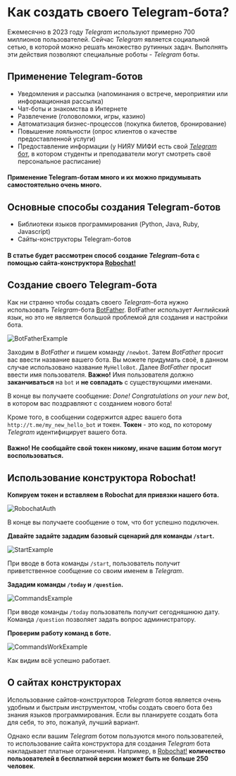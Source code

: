 # Как создать своего Telegram-бота?

Ежемесячно в 2023 году _Telegram_ используют примерно 700 миллионов пользователей. Сейчас _Telegram_ является социальной сетью, в которой можно решать множество рутинных задач. 
Выполнять эти действия позволяют специальные роботы - _Telegram_ боты.  

## Применение Telegram-ботов 

- Уведомления и рассылка (напоминания о встрече, мероприятии или информационная рассылка) 
- Чат-боты и знакомства в Интернете
- Развлечение (головоломки, игры, казино) 
- Автоматизация бизнес-процессов (покупка билетов, бронирование) 
- Повышение лояльности (опрос клиентов о качестве предоставленной услуги)
- Предоставление информации (у НИЯУ МИФИ есть свой [_Telegram_ бот](https://t.me/home_mephi_bot), в котором студенты и преподаватели могут смотреть своё персональное расписание)

#### Применение Telegram-ботам много и их можно придумывать самостоятельно очень много. 

## Основные способы создания Telegram-ботов

- Библиотеки языков программирования (Python, Java, Ruby, Javascript) 
- Сайты-конструкторы Telegram-ботов 

#### В статье будет рассмотрен способ создание _Telegram_-бота с помощью сайта-конструктора [Robochat!](https://robochat.io/)

## Создание своего Telegram-бота

Как ни странно чтобы создать своего _Telegram_-бота нужно использовать _Telegram_-бота [BotFather](https://t.me/BotFather). 
BotFather использует Английский язык, но это не является большой проблемой для создания и настройки бота. 

![BotFatherExample](https://user-images.githubusercontent.com/63316070/236292375-3243fd33-850a-4a32-84a3-0fb2ee6cca84.gif)

Заходим в _BotFather_ и пишем команду ```/newbot```. Затем _BotFather_ просит вас ввести название вашего бота. Вы можете придумать своё, в данном случае использовано название
 ```MyHelloBot```. Далее _BotFather_ просит ввести имя пользователя. **Важно!** Имя пользователя должно **заканчиваться** на ```bot``` и **не совпадать** c существующими именами. 

В конце вы получаете сообщение: _Done! Congratulations on your new bot_, в котором вас поздравляют с созданием нового бота! 


Кроме того, в сообщении содержится адрес вашего бота ```http://t.me/my_new_hello_bot``` и токен. **Токен** - это код, по которому _Telegram_ идентифицирует вашего бота. 

#### Важно! Не сообщайте свой токен никому, иначе вашим ботом могут воспользоваться. 

## Использование конструктора Robochat!

**Копируем токен и вставляем в Robochat для привязки нашего бота.** 

![RobochatAuth](https://user-images.githubusercontent.com/63316070/236292468-df94f145-0f61-426d-a79a-46034bbd30fc.gif)

В конце вы получаете сообщение о том, что бот успешно подключен.

**Давайте задайте зададим базовый сценарий для команды ```/start```.**

![StartExample](https://user-images.githubusercontent.com/63316070/236286261-8c6c6e1e-9be7-48b8-bb87-a8d7b208bfc4.gif)

При вводе в бота команды ```/start```, пользователь получит приветственное сообщение со своим именем в _Telegram_.

**Зададим команды ```/today``` и ```/question```.**

![CommandsExample](https://user-images.githubusercontent.com/63316070/236288405-9ae33ce4-6542-40d0-b2d6-546ed5395bea.gif)

При вводе команды ```/today``` пользователь получит сегодняшнюю дату. Команда ```/question``` позволяет задать вопрос администратору. 

**Проверим работу команд в боте.** 

![CommandsWorkExample](https://user-images.githubusercontent.com/63316070/236292953-49e84610-e4d0-4071-82b1-03ce2764534c.gif)

Как видим всё успешно работает. 

## О сайтах конструкторах 

Использование сайтов-конструкторов _Telegram_ ботов является очень удобным и быстрым инструментом, чтобы создать своего бота без знания языков программирования. 
Если вы планируете создать бота для себя, то это, пожалуй, лучший вариант. 

Однако если вашим _Telegram_ ботом пользуются много пользователей, то использование сайта конструктора для создания _Telegram_ бота накладывает платные ограничения. 
Например, в [Robochat!](https://robochat.io/price/) **количество пользователей в бесплатной версии может быть не больше 250 человек**.  
